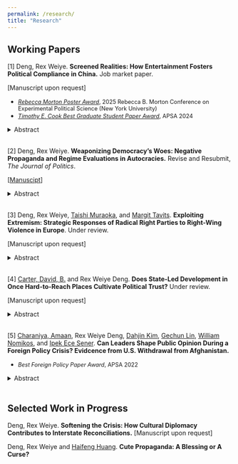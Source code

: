 ```yaml
---
permalink: /research/
title: "Research"
---
```


  
## Working Papers

\[1\] Deng, Rex Weiye. **Screened Realities: How Entertainment Fosters Political Compliance in China.** Job market paper.

\[Manuscript upon request\]

  *    <span style="font-size: 90%">[*Rebecca Morton Poster Award*](https://wp.nyu.edu/cesspoliticalscienceconference/rebecca-morton-poster-prize/), 2025 Rebecca B. Morton Conference on Experimental Political Science (New York University)</span>
  *    <span style="font-size: 90%">[*Timothy E. Cook Best Graduate Student Paper Award*](https://apsanet.org/membership/organized-sections/organized-section-awards/past-awards/section-23/#:~:text=The%20Cook%20Award%20recognizes%20the,previous%20year%27s%20APSA%20Annual%20Meeting.), APSA 2024</span>

<details><summary>Abstract</summary>

Existing research suggests that autocrats face a dilemma: manipulating negative information about regime performance can cause public backlash, but revealing such information can make the regime look incompetent and unaccountable. I argue that, to solve this dilemma, autocrats have relied on entertainment, where problems get revealed not in isolation but as part of a dramatized narrative that highlights the regime’s efforts to address them. Since such “problem-revealing entertainment” likely makes audiences immersed in its narratives, it has the potential to positively affect public perceptions of the regime. With a wide array of observational and experimental evidence, I demonstrate that China has systematically generated entertainment that disclose details of corruption while stressing its efforts to tackle it, and that these products improve citizens’ perceptions of the regime’s competence and accountability because of their immersive content. These findings illustrate how information manipulation through entertainment media strengthens authoritarian resilience.
</details>

<br>


\[2\] Deng, Rex Weiye. **Weaponizing Democracy’s Woes: Negative Propaganda and Regime Evaluations in Autocracies.** Revise and Resubmit, _The Journal of Politics_. 

\[[Manuscipt](https://www.dropbox.com/scl/fi/sqvrdyzuavzod47wqw4s9/NegProp_Full.pdf?rlkey=nu7crtsjdrn6rvdf5co76tgll&st=s0pch4cx&dl=0)\]

<details><summary>Abstract</summary>

Historically, good governance in liberal democracies has been a critical driver for democratization. Yet, the growing visibility of social and political problems in liberal democracies, especially the U.S., offer autocrats an opportunity to undermine the liberal model and bolster their own legitimacy. I argue that by strategically amplifying these problems —— a tactic I term negative propaganda —— autocrats can erode support for liberal democracies by selectively presenting ostensibly credible and fear-inducing information, although not necessarily increase support for the domestic regime. By analyzing over 900,000 Weibo posts from Chinese state media, I show that negative propaganda is widespread, garners substantial public attention, and frequently features seemingly credible and fear-inducing content. A survey experiment in China further demonstrates that exposure to such propaganda lowers evaluations of liberal democracies, but does not improve support for the domestic regime. These findings underscore the inherent tension between liberal democratic governance and authoritarian resilience.
  
</details>

<br>

\[3\] Deng, Rex Weiye, [Taishi Muraoka](https://www.taishimuraoka.com/), and [Margit Tavits](https://sites.wustl.edu/mtavits/). **Exploiting Extremism: Strategic Responses of Radical Right Parties to Right-Wing Violence in Europe**. Under review. 

\[Manuscript upon request\]
  
<details><summary>Abstract</summary>

How do radical right (RR) parties in Europe respond to rising levels of right-wing violence targeting immigrants and ethnic minorities, given such violence may threaten their legitimacy due to their ideological proximity to the perpetrators? We theorize that RR parties likely respond to this challenge by adopting a scapegoating strategy: rather than withdrawing or diverting attention, they amplify anti-immigrant/minority rhetoric to shift blame onto minority groups/policies. Drawing on a large-scale dataset of Facebook posts by political parties across 18 European countries (2014—2022) and comprehensive data on right-wing violence, we find that RR parties post more frequently, and negatively, about immigrants and minorities following attacks. Moreover, we find that user engagement with RR parties' social media content related to minorities increases after right-wing attacks, suggesting that this strategy likely pays off. These findings deepen our understanding of how RR parties navigate hostile environments to maintain voter support through strategic rhetoric.
</details>

<br>

\[4\] [Carter, David, B.](https://sites.wustl.edu/davidcarter/) and Rex Weiye Deng. **Does State-Led Development in Once Hard-to-Reach Places Cultivate Political Trust?** Under review. 

\[Manuscript upon request\]

<details><summary>Abstract</summary>

Conventional wisdom suggests that increased state presence in historically remote regions provokes local resistance. In contrast, we argue that residents in these areas respond positively to a critical yet under-explored form of state presence -- infrastructural development -- and exhibit higher levels of trust in national institutions than those in core regions. Two mechanisms explain this relationship: (1) limited prior interaction with the state makes political attitudes in remote areas more malleable, and (2) infrastructural development is both more novel and beneficial in peripheral regions. We also identify resource extraction and conflict history as scope conditions that moderate this relationship. Using large-scale geospatial data from 46 developing countries and a Difference-in-Differences design leveraging Tanzania’s rural electrification program, we find consistent support for our hypotheses. These results underscore both the promise and the constraints of infrastructural development as a tool for state building, particularly in historically underdeveloped areas.
</details>

<br>


\[5\] [Charaniya, Amaan](https://sites.wustl.edu/amaancharaniya/), Rex Weiye Deng, [Dahjin Kim](https://dahjinkim.github.io/), [Gechun Lin](https://lingechun.github.io/research/), [William Nomikos](https://www.williamgnomikos.com/), and [Ipek Ece Sener](https://ipekecesener.com/). **Can Leaders Shape Public Opinion During a Foreign Policy Crisis? Evidcence from U.S. Withdrawal from Afghanistan.**
  
  * <span style="font-size: 90%">*Best Foreign Policy Paper Award*, APSA 2022</span>
<details><summary>Abstract</summary>

The general public greeted news of the American withdrawal from Afghanistan, ending a two-decade long operation,  with mixed reactions. In this paper, we describe the real-time reactions to the American withdrawal on Twitter. We trace and describe online discussions specifically about the U.S. withdrawal from Afghanistan by collecting a unique dataset of 7 million tweets. Instead of relying on a pre-determined group of users, we collect all tweets in the United States sent between August and September of 2021 that mention a list of keywords related to the  withdrawal. This approach allows us to collect a comprehensive corpus of tweets related to the Afghan withdrawal. We  then apply a semi-supervised machine learning algorithm to measure sentiment toward both the Trump administration, which began the withdrawal, and the Biden administration, which concluded it.  We  find that social media reactions to  key events are rapid but transient. We observe no spikes but a steady increasing volume of negative Tweets after the United States completes the withdrawal process on August 31st. 
</details>

<br>

## Selected Work in Progress

Deng, Rex Weiye. **Softening the Crisis: How Cultural Diplomacy Contributes to Interstate Reconciliations.** \[Manuscript upon request\]

Deng, Rex Weiye and [Haifeng Huang](https://www.hhuang.org/). **Cute Propaganda: A Blessing or A Curse?**




